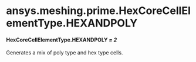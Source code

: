 <a id="ansys-meshing-prime-hexcorecellelementtype-hexandpoly"></a>

# ansys.meshing.prime.HexCoreCellElementType.HEXANDPOLY

<a id="ansys.meshing.prime.HexCoreCellElementType.HEXANDPOLY"></a>

#### HexCoreCellElementType.HEXANDPOLY *= 2*

Generates a mix of poly type and hex type cells.

<!-- !! processed by numpydoc !! -->
